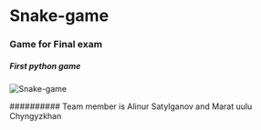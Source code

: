 # Snake-game

### Game for Final exam

##### First python game

![Snake-game](https://user-images.githubusercontent.com/74015673/102711348-29ba0b80-42e3-11eb-950b-453b2a37b033.jpeg)

########## Team member is Alinur Satylganov and Marat uulu Chyngyzkhan

